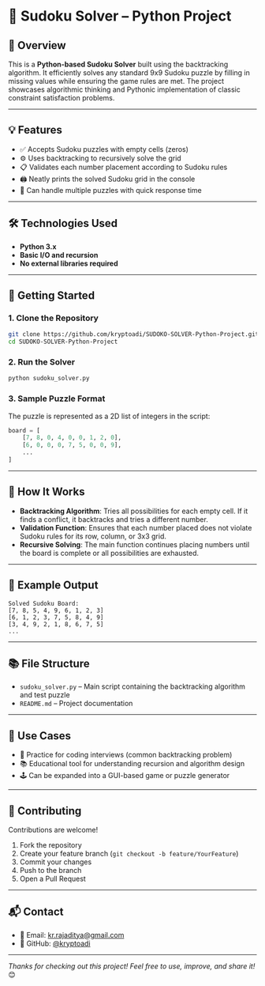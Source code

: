 # 🧩 Sudoku Solver – Python Project

## 📝 Overview

This is a **Python-based Sudoku Solver** built using the backtracking algorithm. It efficiently solves any standard 9x9 Sudoku puzzle by filling in missing values while ensuring the game rules are met. The project showcases algorithmic thinking and Pythonic implementation of classic constraint satisfaction problems.

---

## 💡 Features

- ✅ Accepts Sudoku puzzles with empty cells (zeros)
- ⚙️ Uses backtracking to recursively solve the grid
- 📋 Validates each number placement according to Sudoku rules
- 🖨️ Neatly prints the solved Sudoku grid in the console
- 🧪 Can handle multiple puzzles with quick response time

---

## 🛠️ Technologies Used

- **Python 3.x**
- **Basic I/O and recursion**
- **No external libraries required**

---

## 🚀 Getting Started

### 1. Clone the Repository
```bash
git clone https://github.com/kryptoadi/SUDOKO-SOLVER-Python-Project.git
cd SUDOKO-SOLVER-Python-Project
```

### 2. Run the Solver
```bash
python sudoku_solver.py
```

### 3. Sample Puzzle Format
The puzzle is represented as a 2D list of integers in the script:
```python
board = [
    [7, 8, 0, 4, 0, 0, 1, 2, 0],
    [6, 0, 0, 0, 7, 5, 0, 0, 9],
    ...
]
```

---

## 🎯 How It Works

- **Backtracking Algorithm**: Tries all possibilities for each empty cell. If it finds a conflict, it backtracks and tries a different number.
- **Validation Function**: Ensures that each number placed does not violate Sudoku rules for its row, column, or 3x3 grid.
- **Recursive Solving**: The main function continues placing numbers until the board is complete or all possibilities are exhausted.

---

## 🧪 Example Output

```
Solved Sudoku Board:
[7, 8, 5, 4, 9, 6, 1, 2, 3]
[6, 1, 2, 3, 7, 5, 8, 4, 9]
[3, 4, 9, 2, 1, 8, 6, 7, 5]
...
```

---

## 📚 File Structure

- `sudoku_solver.py` – Main script containing the backtracking algorithm and test puzzle
- `README.md` – Project documentation

---

## 📌 Use Cases

- 🧠 Practice for coding interviews (common backtracking problem)
- 📚 Educational tool for understanding recursion and algorithm design
- 🕹️ Can be expanded into a GUI-based game or puzzle generator

---

## 🤝 Contributing

Contributions are welcome!

1. Fork the repository  
2. Create your feature branch (`git checkout -b feature/YourFeature`)  
3. Commit your changes  
4. Push to the branch  
5. Open a Pull Request

---

## 📬 Contact

- 📧 Email: [kr.rajaditya@gmail.com](mailto:kr.rajaditya@gmail.com)
- 🔗 GitHub: [@kryptoadi](https://github.com/kryptoadi)

---

*Thanks for checking out this project! Feel free to use, improve, and share it!* 😊
